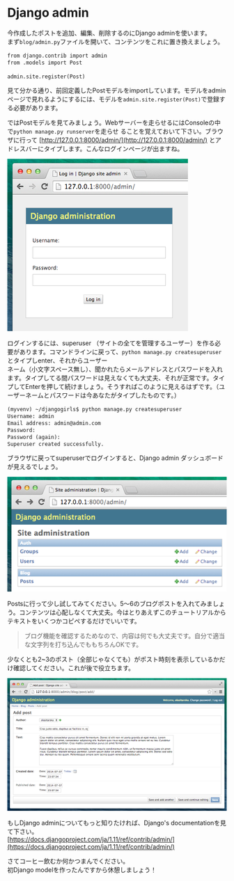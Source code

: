 # Django admin

今作成したポストを追加、編集、削除するのにDjango adminを使います。  
まず`blog/admin.py`ファイルを開いて、コンテンツをこれに置き換えましょう。

```
from django.contrib import admin
from .models import Post

admin.site.register(Post)
```

見て分かる通り、前回定義したPostモデルをimportしています。モデルをadminページで見れるようにするには、モデルを`admin.site.register(Post)`で登録する必要があります。

ではPostモデルを見てみましょう。Webサーバーを走らせるにはConsoleの中で`python manage.py runserver`を走らせ ることを覚えておいて下さい。ブラウザに行って  [http://127.0.0.1:8000/admin/](http://127.0.0.1:8000/admin/) とアドレスバーにタイプします。こんなログインページが出ますね。

![Login page](images/login_page2.png)

ログインするには、superuser （サイトの全てを管理するユーザー）を作る必要があります。コマンドラインに戻って、`python manage.py createsuperuser`とタイプしenter、それからユーザー  
ネーム（小文字スペース無し）、聞かれたらメールアドレスとパスワードを入れます。タイプしてる間パスワードは見えなくても大丈夫、それが正常です。タイプしてEnterを押して続けましょう。そうすればこのように見えるはずです。（ユーザーネームとパスワードは今あなたがタイプしたものです。）

```
(myvenv) ~/djangogirls$ python manage.py createsuperuser
Username: admin
Email address: admin@admin.com
Password:
Password (again):
Superuser created successfully.
```

ブラウザに戻ってsuperuserでログインすると、Django admin ダッシュボードが見えるでしょう。

![Django admin](images/django_admin3.png)

Postsに行って少し試してみてください。5～6のブログポストを入れてみましょう。コンテンツは心配しなくて大丈夫。今はとりあえずこのチュートリアルからテキストをいくつかコピペするだけでいいです。

> ブログ機能を確認するためなので、内容は何でも大丈夫です。自分で適当な文字列を打ち込んでももちろんOKです。

少なくとも2~3のポスト（全部じゃなくても）がポスト時刻を表示しているかだけ確認してください。これが後で役立ちます。

![Django admin](images/edit_post3.png)

もしDjango adminについてもっと知りたければ、Django's documentationを見て下さい。  
[https://docs.djangoproject.com/ja/1.11/ref/contrib/admin/](https://docs.djangoproject.com/ja/1.11/ref/contrib/admin/)

さてコーヒー飲むか何かつまんでください。  
初Django modelを作ったんですから休憩しましょう！

